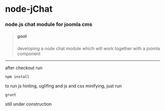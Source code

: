 node-jChat
==========

### node.js chat module for joomla cms

> ##### goal
> developing a node chat module which will work together with a joomla component

* * *

after checkout run

    npm install

to run js hinting, uglifing and js and css minifying, just run

    grunt

still under construction

